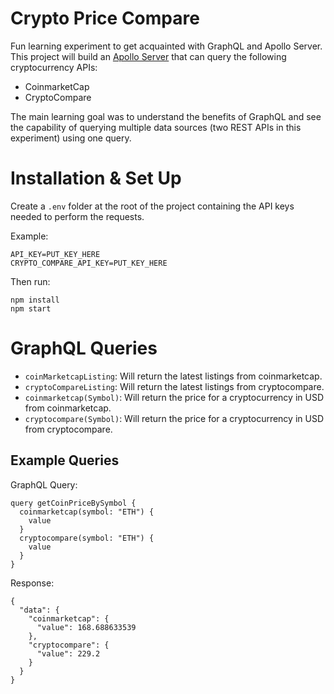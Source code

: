 # Crypto Price Compare

Fun learning experiment to get acquainted with GraphQL and Apollo Server. This project will build an [Apollo Server](https://www.apollographql.com/docs/apollo-server/#:~:text=Apollo%20Server%20is%20an%20open,use%20data%20from%20any%20source.) that can query the following cryptocurrency APIs:

 - CoinmarketCap
 - CryptoCompare

The main learning goal was to understand the benefits of GraphQL and see the capability of querying multiple data sources (two REST APIs in this experiment) using one query.

# Installation & Set Up
Create a `.env` folder at the root of the project containing the API keys needed to perform the requests. 

Example:
```
API_KEY=PUT_KEY_HERE
CRYPTO_COMPARE_API_KEY=PUT_KEY_HERE
```
Then run:
```
npm install
npm start
```

# GraphQL Queries

 - `coinMarketcapListing`: Will return the latest listings from coinmarketcap. 
 - `cryptoCompareListing`: Will return the latest listings from cryptocompare.
 - `coinmarketcap(Symbol)`: Will return the price for a cryptocurrency in USD from coinmarketcap.
 - `cryptocompare(Symbol)`: Will return the price for a cryptocurrency in USD from cryptocompare.

## Example Queries

GraphQL Query:
```
query getCoinPriceBySymbol {
  coinmarketcap(symbol: "ETH") {
    value
  }
  cryptocompare(symbol: "ETH") {
    value
  }
}
```

Response:
```
{
  "data": {
    "coinmarketcap": {
      "value": 168.688633539
    },
    "cryptocompare": {
      "value": 229.2
    }
  }
}
```

